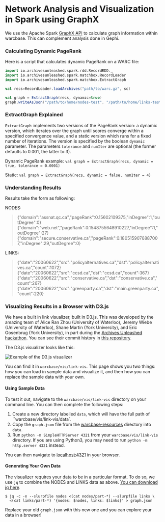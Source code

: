 # Network Analysis and Visualization in Spark using GraphX

We use the Apache Spark [GraphX API](http://spark.apache.org/graphx/) to calculate graph information within warcbase. This can complement analysis done in Gephi.

### Calculating Dynamic PageRank

Here is a script that calculates dynamic PageRank on a WARC file:

```scala
import io.archivesunleashed.spark.rdd.RecordRDD._
import io.archivesunleashed.spark.matchbox.RecordLoader
import io.archivesunleashed.spark.matchbox.ExtractGraph

val recs=RecordLoader.loadArchives("path/to/warc.gz", sc)

val graph = ExtractGraph(recs, dynamic=true)
graph.writeAsJson("/path/to/home/nodes-test", "/path/to/home/links-test")
```

### ExtractGraph Explained

`ExtractGraph` implements two versions of the PageRank version: 
a dynamic version, which iterates over the graph until scores converge
within a specified convergence value, and a static version which runs
for a fixed number of iterations. The version is specified by the
boolean `dynamic` parameter. The parameters `tolerance` and `numIter`
are optional (the former defaults to 0.001, the latter to 3).

Dynamic PageRank example:
``val graph = ExtractGraph(recs, dynamic = true, tolerance = 0.0001)``

Static:
``val graph = ExtractGraph(recs, dynamic = false, numIter = 4)``

### Understanding Results

Results take the form as following:

NODES:
>{"domain":"assnat.qc.ca","pageRank":0.15602109375,"inDegree":1,"outDegree":0}
{"domain":"web.net","pageRank":0.1548755648910227,"inDegree":1,"outDegree":27}
{"domain":"secure.conservative.ca","pageRank":0.1805159076887007,"inDegree":29,"outDegree":0}

LINKS:
>{"date":"20060622","src":"policyalternatives.ca","dst":"policyalternatives.ca","count":1072}
{"date":"20060622","src":"ccsd.ca","dst":"ccsd.ca","count":367}
{"date":"20060622","src":"conservative.ca","dst":"conservative.ca","count":267}
{"date":"20060622","src":"greenparty.ca","dst":"main.greenparty.ca","count":220}

### Visualizing Results in a Browser with D3.js

We have a built in link visualizer, built in D3.js. This was developed by the amazing team of Alice Ran Zhou (University of Waterloo), Jeremy Wiebe (University of Waterloo), Shane Martin (York University), and Eric Oosenbrug (York University), in part during the [Archives Unleashed hackathon](http://archivesunleashed.ca/). You can see their commit history in [this repository](https://github.com/shamrt/link-structure). 

The D3.js visualizer looks like this:

![Example of the D3.js visualizer](https://raw.githubusercontent.com/web-archive-group/WAHR/master/images/d3js-example.png)

You can find it in `warcbase/vis/link-vis`. This page shows you two things: how you can load in sample data and visualize it, and then how you can replace the sample data with your own.

#### Using Sample Data

To test it out, navigate to the `warcbase/vis/link-vis` directory on your command line. You can then complete the following steps:

1. Create a new directory labelled `data`, which will have the full path of ``warcbase/vis/link-vis/data`. 
2. Copy the `graph.json` file from the [warcbase-resources](https://github.com/lintool/warcbase-resources) directory into `data`.
3. Run `python -m SimpleHTTPServer 4321` from your `warcbase/vis/link-vis` directory. If you are using Python3, you may need to run `python -m http.server 4321` instead.

You can then navigate to [localhost:4321](http://localhost:4321) in your browser.

#### Generating Your Own Data

The visualizer requires your data to be in a particular format. To do so, we use `jq` to combine the NODES and LINKS data as above. [You can download jq here](https://stedolan.github.io/jq/). 

```
$ jq -c -n --slurpfile nodes <(cat nodes/part-*) --slurpfile links \
  <(cat links/part-*) '{nodes: $nodes, links: $links}' > graph.json
```

Replace your old `graph.json` with this new one and you can explore your data in a browser!
